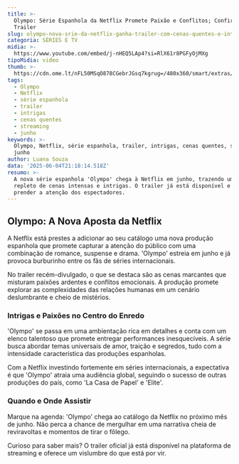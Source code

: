 ```yaml
---
title: >-
  Olympo: Série Espanhola da Netflix Promete Paixão e Conflitos; Confira o
  Trailer
slug: olympo-nova-srie-da-netflix-ganha-trailer-com-cenas-quentes-e-intrigas-veja
categoria: SÉRIES E TV
midia: >-
  https://www.youtube.com/embed/j-nHEQ5LAp4?si=RlX61r8PGFyOjMXg
tipoMidia: video
thumb: >-
  https://cdn.ome.lt/nFL50MSqO878CGebrJGsq7kgrug=/480x360/smart/extras/conteudos/olympo-netflix.jpg
tags:
  - Olympo
  - Netflix
  - série espanhola
  - trailer
  - intrigas
  - cenas quentes
  - streaming
  - junho
keywords: >-
  Olympo, Netflix, série espanhola, trailer, intrigas, cenas quentes, streaming,
  junho
author: Luana Souza
data: '2025-06-04T21:18:14.518Z'
resumo: >-
  A nova série espanhola 'Olympo' chega à Netflix em junho, trazendo um enredo
  repleto de cenas intensas e intrigas. O trailer já está disponível e promete
  prender a atenção dos espectadores.
---
```


## Olympo: A Nova Aposta da Netflix

A Netflix está prestes a adicionar ao seu catálogo uma nova produção espanhola que promete capturar a atenção do público com uma combinação de romance, suspense e drama. 'Olympo' estreia em junho e já provoca burburinho entre os fãs de séries internacionais.

No trailer recém-divulgado, o que se destaca são as cenas marcantes que misturam paixões ardentes e conflitos emocionais. A produção promete explorar as complexidades das relações humanas em um cenário deslumbrante e cheio de mistérios.

### Intrigas e Paixões no Centro do Enredo

'Olympo' se passa em uma ambientação rica em detalhes e conta com um elenco talentoso que promete entregar performances inesquecíveis. A série busca abordar temas universais de amor, traição e segredos, tudo com a intensidade característica das produções espanholas.

Com a Netflix investindo fortemente em séries internacionais, a expectativa é que 'Olympo' atraia uma audiência global, seguindo o sucesso de outras produções do país, como 'La Casa de Papel' e 'Elite'.

### Quando e Onde Assistir

Marque na agenda: 'Olympo' chega ao catálogo da Netflix no próximo mês de junho. Não perca a chance de mergulhar em uma narrativa cheia de reviravoltas e momentos de tirar o fôlego.

Curioso para saber mais? O trailer oficial já está disponível na plataforma de streaming e oferece um vislumbre do que está por vir.
